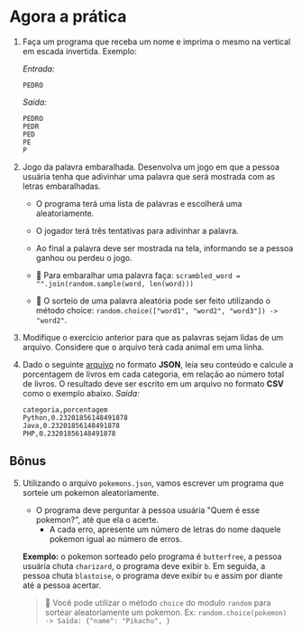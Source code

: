 # Agora a prática

1. Faça um programa que receba um nome e imprima o mesmo na vertical em escada invertida. Exemplo:
  
    *Entrada:*
    ```
    PEDRO
    ```
    *Saída:*
    ```
    PEDRO
    PEDR
    PED
    PE
    P
    ```
2. Jogo da palavra embaralhada. Desenvolva um jogo em que a pessoa usuária tenha que adivinhar uma palavra que será mostrada com as letras embaralhadas.
    - O programa terá uma lista de palavras e escolherá uma aleatoriamente.
    - O jogador terá três tentativas para adivinhar a palavra.
    - Ao final a palavra deve ser mostrada na tela, informando se a pessoa ganhou ou perdeu o jogo.

    - 🦜 Para embaralhar uma palavra faça: `scrambled_word = "".join(random.sample(word, len(word)))`

    - 🦜 O sorteio de uma palavra aleatória pode ser feito utilizando o método choice: `random.choice(["word1", "word2", "word3"]) -> "word2"`.
3. Modifique o exercício anterior para que as palavras sejam lidas de um arquivo. Considere que o arquivo terá cada animal em uma linha.
4.  Dado o seguinte [arquivo](https://s3.us-east-2.amazonaws.com/assets.app.betrybe.com/computer-science/python/books-61ea59b31a424b2f6e51dbe47fb24511.json) no formato **JSON**, leia seu conteúdo e calcule a porcentagem de livros em cada categoria, em relação ao número total de livros. O resultado deve ser escrito em um arquivo no formato **CSV** como o exemplo abaixo.
    *Saída:*
    ```
    categoria,porcentagem
    Python,0.23201856148491878
    Java,0.23201856148491878
    PHP,0.23201856148491878
    ```

## Bônus

5.  Utilizando o arquivo `pokemons.json`, vamos escrever um programa que sorteie um pokemon aleatoriamente.
    - O programa deve perguntar à pessoa usuária "Quem é esse pokemon?", até que ela o acerte.
      - A cada erro, apresente um número de letras do nome daquele pokemon igual ao número de erros.

    **Exemplo:** o pokemon sorteado pelo programa é `butterfree`, a pessoa usuária chuta `charizard`, o programa deve exibir `b`. Em seguida, a pessoa chuta `blastoise`, o programa deve exibir `bu` e assim por diante até a pessoa acertar.

    > 🦜 Você pode utilizar o método `choice` do modulo `random` para sortear aleatoriamente um pokemon. Ex: `random.choice(pokemon) -> Saída: {"name": "Pikachu", }`
